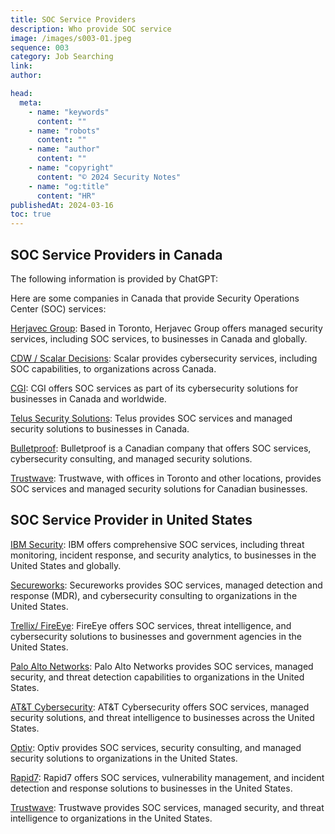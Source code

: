 ```yaml
---
title: SOC Service Providers
description: Who provide SOC service
image: /images/s003-01.jpeg
sequence: 003
category: Job Searching
link:
author:

head:
  meta:
    - name: "keywords"
      content: ""
    - name: "robots"
      content: ""
    - name: "author"
      content: ""
    - name: "copyright"
      content: "© 2024 Security Notes"
    - name: "og:title"
      content: "HR"
publishedAt: 2024-03-16
toc: true
---
```


## SOC Service Providers in Canada

The following information is provided by ChatGPT:

Here are some companies in Canada that provide Security Operations Center (SOC) services:

<a href="https://www.cyderes.com/"> Herjavec Group</a>: Based in Toronto, Herjavec Group offers managed security services, including SOC services, to businesses in Canada and globally.

<a href="https://www.cdw.ca/content/cdwca/en/scalar-is-now-cdw-canada.html">CDW / Scalar Decisions</a>: Scalar provides cybersecurity services, including SOC capabilities, to organizations across Canada.

<a href="https://www.cgi.com/canada/en-ca"> CGI</a>: CGI offers SOC services as part of its cybersecurity solutions for businesses in Canada and worldwide.

<a href="https://www.telus.com/en/smarthome-security"> Telus Security Solutions</a>: Telus provides SOC services and managed security solutions to businesses in Canada.

<a href="https://bulletproofsi.com/"> Bulletproof</a>: Bulletproof is a Canadian company that offers SOC services, cybersecurity consulting, and managed security solutions.

<a href="https://www.trustwave.com/en-us/"> Trustwave</a>: Trustwave, with offices in Toronto and other locations, provides SOC services and managed security solutions for Canadian businesses.

## SOC Service Provider in United States

<a href="https://www.ibm.com/us-en"> IBM Security</a>: IBM offers comprehensive SOC services, including threat monitoring, incident response, and security analytics, to businesses in the United States and globally.

<a href="https://www.secureworks.com/"> Secureworks</a>: Secureworks provides SOC services, managed detection and response (MDR), and cybersecurity consulting to organizations in the United States.

<a href="https://www.trellix.com/"> Trellix/ FireEye</a>: FireEye offers SOC services, threat intelligence, and cybersecurity solutions to businesses and government agencies in the United States.

<a href="https://www.paloaltonetworks.com/"> Palo Alto Networks</a>: Palo Alto Networks provides SOC services, managed security, and threat detection capabilities to organizations in the United States.

<a href="https://cybersecurity.att.com/"> AT&T Cybersecurity</a>: AT&T Cybersecurity offers SOC services, managed security solutions, and threat intelligence to businesses across the United States.

<a href="https://www.optiv.com/"> Optiv</a>: Optiv provides SOC services, security consulting, and managed security solutions to organizations in the United States.

<a href="https://www.rapid7.com/"> Rapid7</a>: Rapid7 offers SOC services, vulnerability management, and incident detection and response solutions to businesses in the United States.

<a href="https://www.trustwave.com/en-us/"> Trustwave</a>: Trustwave provides SOC services, managed security, and threat intelligence to organizations in the United States.
